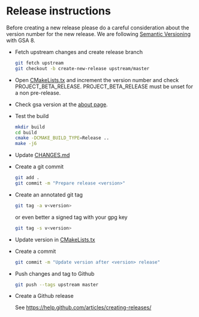 # Release instructions

Before creating a new release please do a careful consideration about the
version number for the new release. We are following
[Semantic Versioning](https://semver.org/) with GSA 8.

* Fetch upstream changes and create release branch

  ```sh
  git fetch upstream
  git checkout -b create-new-release upstream/master
  ```

* Open [CMakeLists.tx](https://github.com/greenbone/gsa/blob/master/CMakeLists.txt)
  and increment the version number and check PROJECT_BETA_RELEASE.
  PROJECT_BETA_RELEASE must be unset for a non pre-release.

* Check gsa version at the [about page](https://github.com/greenbone/gsa/blob/master/gsa/src/web/pages/help/about.js).

* Test the build

  ```sh
  mkdir build
  cd build
  cmake -DCMAKE_BUILD_TYPE=Release ..
  make -j6
  ```

* Update [CHANGES.md](https://github.com/greenbone/gsa/blob/master/CHANGES.md)

* Create a git commit

  ```sh
  git add .
  git commit -m "Prepare release <version>"
  ```

* Create an annotated git tag

  ```sh
  git tag -a v<version>
  ```

  or even better a signed tag with your gpg key

  ```sh
  git tag -s v<version>
  ```

* Update version in [CMakeLists.tx](https://github.com/greenbone/gsa/blob/master/CMakeLists.txt)

* Create a commit

  ```sh
  git commit -m "Update version after <version> release"
  ```

* Push changes and tag to Github

  ```sh
  git push --tags upstream master
  ```

* Create a Github release

  See https://help.github.com/articles/creating-releases/
